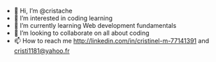 - 👋 Hi, I’m @cristache
- 👀 I’m interested in coding learning
- 🌱 I’m currently learning Web development fundamentals 
- 💞️ I’m looking to collaborate on all about coding 
- 📫 How to reach me http://linkedin.com/in/cristinel-m-77141391 and cristi1181@yahoo.fr

<!---
cristache/cristache is a ✨ special ✨ repository because its `README.md` (this file) appears on your GitHub profile.
You can click the Preview link to take a look at your changes.
--->
